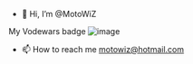 - 👋 Hi, I’m @MotoWiZ

My Vodewars badge
![image](https://www.codewars.com/users/MotoWiZ/badges/large)

- 📫 How to reach me motowiz@hotmail.com
<!---
MotoWiZ/MotoWiZ is a ✨ special ✨ repository because its `README.md` (this file) appears on your GitHub profile.
You can click the Preview link to take a look at your changes.
--->
